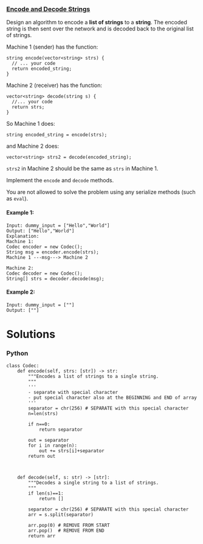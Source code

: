 ### [Encode and Decode Strings](https://leetcode.com/problems/encode-and-decode-strings/) <br>

Design an algorithm to encode a **list of strings** to a **string**. The encoded string is then sent over the network and is decoded back to the original list of strings.

Machine 1 (sender) has the function:
```
string encode(vector<string> strs) {
  // ... your code
  return encoded_string;
}
```

Machine 2 (receiver) has the function:
```
vector<string> decode(string s) {
  //... your code
  return strs;
}
```

So Machine 1 does:

```
string encoded_string = encode(strs);
```
and Machine 2 does:

```
vector<string> strs2 = decode(encoded_string);
```

`strs2` in Machine 2 should be the same as `strs` in Machine 1.

Implement the `encode` and `decode` methods.

You are not allowed to solve the problem using any serialize methods (such as `eval`).




#### Example 1:

```
Input: dummy_input = ["Hello","World"]
Output: ["Hello","World"]
Explanation:
Machine 1:
Codec encoder = new Codec();
String msg = encoder.encode(strs);
Machine 1 ---msg---> Machine 2

Machine 2:
Codec decoder = new Codec();
String[] strs = decoder.decode(msg);

```

#### Example 2:

```
Input: dummy_input = [""]
Output: [""]

```

# Solutions

### Python
```
class Codec:
    def encode(self, strs: [str]) -> str:
        """Encodes a list of strings to a single string.
        """
        '''
        - separate with special character
        - put special character also at the BEGINNING and END of array
        '''
        separator = chr(256) # SEPARATE with this special character
        n=len(strs)

        if n==0:
            return separator
        
        out = separator
        for i in range(n):
            out += strs[i]+separator
        return out

    
    
    def decode(self, s: str) -> [str]:
        """Decodes a single string to a list of strings.
        """
        if len(s)==1:
            return []
        
        separator = chr(256) # SEPARATE with this special character
        arr = s.split(separator)
        
        arr.pop(0) # REMOVE FROM START
        arr.pop()  # REMOVE FROM END
        return arr

```
